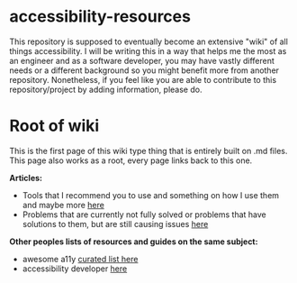 # accessibility-resources

This repository is supposed to eventually become an extensive "wiki" of all things accessibility. I will be writing this in a way that helps me the most as an engineer and as a software developer, you may have vastly different needs or a different background so you might benefit more from another repository. Nonetheless, if you feel like you are able to contribute to this repository/project by adding information, please do.

# Root of wiki

This is the first page of this wiki type thing that is entirely built on .md files. This page also works as a root, every page links back to this one.

**Articles:**
- Tools that I recommend you to use and something on how I use them and maybe more [here](https://github.com/vilppes/accessibility-resources/blob/main/topics/TOOLS.md)
- Problems that are currently not fully solved or problems that have solutions to them, but are still causing issues [here](https://github.com/vilppes/accessibility-resources/blob/main/topics/PROBLEMS.md)

**Other peoples lists of resources and guides on the same subject:**
- awesome a11y [curated list here](https://github.com/brunopulis/awesome-a11y)
- accessibility developer [here](https://www.accessibility-developer-guide.com/introduction/how-to-use/)